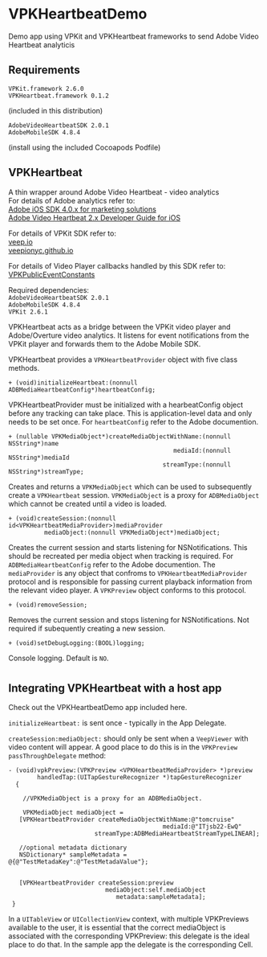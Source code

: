 # VPKHeartbeatDemo
Demo app using VPKit and VPKHeartbeat frameworks to send Adobe Video Heartbeat analyticis

## Requirements  
`VPKit.framework 2.6.0`   
`VPKHeartbeat.framework 0.1.2`   

(included in this distribution)  

`AdobeVideoHeartbeatSDK 2.0.1`  
`AdobeMobileSDK 4.8.4`  
 
(install using the included Cocoapods Podfile)


## VPKHeartbeat  

A thin wrapper around Adobe Video Heartbeat - video analytics  
For details of Adobe analytics refer to:  
[Adobe iOS SDK 4.0.x for marketing solutions](https://marketing.adobe.com/resources/help/en_US/mobile/ios/analytics_main.html)  
[Adobe Video Heartbeat 2.x Developer Guide for iOS](https://marketing.adobe.com/resources/help/en_US/sc/appmeasurement/hbvideo/ios_2.0/)

For details of VPKit SDK refer to:  
[veep.io](https://veep.io/)  
[veepionyc.github.io](https://veepionyc.github.io/)

For details of Video Player callbacks handled by this SDK refer to:  
[VPKPublicEventConstants](https://github.com/veepionyc/VPKitDemo/blob/2.6.0/VPKit.framework/Headers/VPKPublicEventConstants.h)  

Required dependencies:  
```AdobeVideoHeartbeatSDK 2.0.1 ```  
```AdobeMobileSDK 4.8.4```  
```VPKit 2.6.1```  

VPKHeartbeat acts as a bridge between the VPKit video player and Adobe/Overture video analytics.  It listens for event notifications from the VPKit player and forwards them to the Adobe Mobile SDK.


VPKHeartbeat  provides a `VPKHeartbeatProvider` object with five class methods.

```
+ (void)initializeHeartbeat:(nonnull ADBMediaHeartbeatConfig*)heartbeatConfig;
```
VPKHeartbeatProvider must be initialized with a hearbeatConfig object before any tracking can take place. This is application-level data and only needs to be set once. For `heartbeatConfig`  refer to the Adobe documention.



	+ (nullable VPKMediaObject*)createMediaObjectWithName:(nonnull NSString*)name  
	                                              mediaId:(nonnull NSString*)mediaId
	                                           streamType:(nonnull NSString*)streamType;

Creates and returns a `VPKMediaObject` which can be used to subsequently create a `VPKHeartbeat` session. `VPKMediaObject` is a proxy for `ADBMediaObject` which cannot be created until a video is loaded.




	+ (void)createSession:(nonnull id<VPKHeartbeatMediaProvider>)mediaProvider 
	          mediaObject:(nonnull VPKMediaObject*)mediaObject;


Creates the current session and starts listening for NSNotifications. This should be recreated per media object when tracking is required. For `ADBMediaHeartbeatConfig`  refer to the Adobe documention. The `mediaProvider` is any object that confroms to `VPKHeartbeatMediaProvider` protocol and is responsible for passing current playback information from the relevant video player. A `VPKPreview` object conforms to this protocol.


```
+ (void)removeSession;
```
Removes the current session and stops listening for NSNotifications. Not required if subequently creating a new session.

```
+ (void)setDebugLogging:(BOOL)logging;
```

Console logging. Default is `NO`.


#


## Integrating VPKHeartbeat with a host app
Check out the VPKHeartbeatDemo app included here.

`initializeHeartbeat:` is sent once - typically in the App Delegate.


`createSession:mediaObject:` should only be sent when a `VeepViewer` with video content will appear. A good place to do this is in the `VPKPreview` `passThroughDelegate` method:


	- (void)vpkPreview:(VPKPreview <VPKHeartbeatMediaProvider> *)preview 
	        handledTap:(UITapGestureRecognizer *)tapGestureRecognizer 
	  {
	    
	    //VPKMediaObject is a proxy for an ADBMediaObject.
	  
	    VPKMediaObject mediaObject =
       [VPKHeartbeatProvider createMediaObjectWithName:@"tomcruise"
                                               mediaId:@"ITjsb22-EwQ"
                            streamType:ADBMediaHeartbeatStreamTypeLINEAR];
                            
       //optional metadata dictionary
       NSDictionary* sampleMetadata = @{@"TestMetadaKey":@"TestMetadaValue"};

                            
	   [VPKHeartbeatProvider createSession:preview 
	                           mediaObject:self.mediaObject  
	                              metadata:sampleMetadata];
     }
     
In a `UITableView` or `UICollectionView` context, with multiple VPKPreviews available to the user, it is essential that the correct mediaObject is associated with the corresponding VPKPreview: this delegate is the ideal place to do that. In the sample app the delegate is the corresponding Cell.


